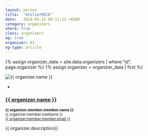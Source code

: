 ```yaml
---
layout: person
title:  "AtelierMICE"
date:   2016-03-11 09:11:23 +0100
category: organizers
share: true
class: organizers
og: true
organizer: 01
og-type: article
---
```


{% assign organizer_data = site.data.organizers | where:"id", page.organizer %}
{% assign organizer = organizer_data | first %}
<div class="speaker">
	<div class="photo-wrapper rounded"><img src="/assets/img/sponsors/{{ organizer.logo }}" alt="{{ organizer.name }}" class="img-responsive"></div>
	<ul class="speaker-socials">
		<li><a href="mailto:{{ organizer.email }}"><span class="fa fa-envelope"></span></a></li>
	</ul>
	<h3 class="name"><a href="{{ organizer.url }}">{{ organizer.name }}</a></h3>
	<p class="text-alt"><small><strong>{{ organizer.member.member.name }}</strong><br/>{{ organizer.member.roleName }}<br/><a href="mailto:{{ organizer.member.member.email }}" title="Email to {{ organizer.member.member.name }}">{{ organizer.member.member.email }}</a></small></p>
	<p class="about text-left">{{ organizer.description}} </p>
</div>